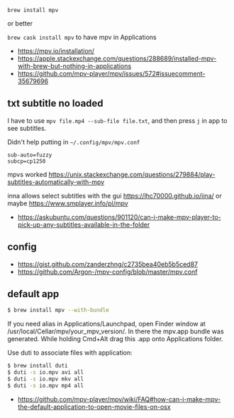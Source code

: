 `brew install mpv`

or better

`brew cask install mpv` to have mpv in Applications

- https://mpv.io/installation/
- https://apple.stackexchange.com/questions/288689/installed-mpv-with-brew-but-nothing-in-applications
- https://github.com/mpv-player/mpv/issues/572#issuecomment-35679696

## txt subtitle no loaded

I have to use `mpv file.mp4 --sub-file file.txt`, and then press `j` in app to see subtitles.

Didn't help putting in `~/.config/mpv/mpv.conf`

```
sub-auto=fuzzy
subcp=cp1250
```

mpvs worked https://unix.stackexchange.com/questions/279884/play-subtitles-automatically-with-mpv

inna allows select subtitles with the gui https://lhc70000.github.io/iina/ or maybe https://www.smplayer.info/pl/mpv

- https://askubuntu.com/questions/901120/can-i-make-mpv-player-to-pick-up-any-subtitles-available-in-the-folder

## config

- https://gist.github.com/zanderzhng/c2735bea40eb5b5ced87
- https://github.com/Argon-/mpv-config/blob/master/mpv.conf

## default app

```bash
$ brew install mpv --with-bundle
```

If you need alias in Applications/Launchpad, open Finder window at /usr/local/Cellar/mpv/your_mpv_version/. In there the mpv.app bundle was generated. While holding Cmd+Alt drag this .app onto Applications folder.

Use duti to associate files with application:

```bash
$ brew install duti
$ duti -s io.mpv avi all
$ duti -s io.mpv mkv all
$ duti -s io.mpv mp4 all
```

- https://github.com/mpv-player/mpv/wiki/FAQ#how-can-i-make-mpv-the-default-application-to-open-movie-files-on-osx